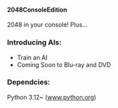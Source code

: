 #### 2048ConsoleEdition 
2048 in your console! Plus...

### Introducing AIs:
- Train an AI
- Coming Soon to Blu-ray and DVD

### Dependcies:
 Python 3.12~ (www.python.org)
